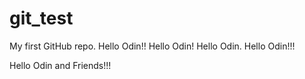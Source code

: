 # git_test
My first GitHub repo.
Hello Odin!!
Hello Odin!
Hello Odin.
Hello Odin!!!

Hello Odin and Friends!!!